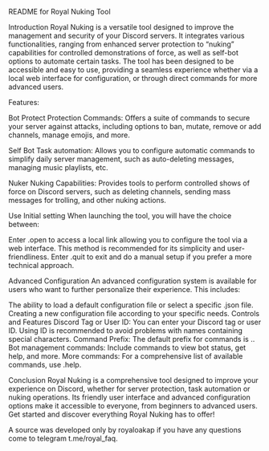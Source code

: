 README for Royal Nuking Tool

Introduction
Royal Nuking is a versatile tool designed to improve the management and security of your Discord servers. It integrates various functionalities, ranging from enhanced server protection to “nuking” capabilities for controlled demonstrations of force, as well as self-bot options to automate certain tasks. The tool has been designed to be accessible and easy to use, providing a seamless experience whether via a local web interface for configuration, or through direct commands for more advanced users.

Features:

Bot Protect
Protection Commands: Offers a suite of commands to secure your server against attacks, including options to ban, mutate, remove or add channels, manage emojis, and more.

Self Bot
Task automation: Allows you to configure automatic commands to simplify daily server management, such as auto-deleting messages, managing music playlists, etc.

Nuker
Nuking Capabilities: Provides tools to perform controlled shows of force on Discord servers, such as deleting channels, sending mass messages for trolling, and other nuking actions.

Use
Initial setting
When launching the tool, you will have the choice between:

Enter .open to access a local link allowing you to configure the tool via a web interface. This method is recommended for its simplicity and user-friendliness.
Enter .quit to exit and do a manual setup if you prefer a more technical approach.

Advanced Configuration
An advanced configuration system is available for users who want to further personalize their experience. This includes:

The ability to load a default configuration file or select a specific .json file.
Creating a new configuration file according to your specific needs.
Controls and Features
Discord Tag or User ID: You can enter your Discord tag or user ID. Using ID is recommended to avoid problems with names containing special characters.
Command Prefix: The default prefix for commands is ..
Bot management commands: Include commands to view bot status, get help, and more.
More commands: For a comprehensive list of available commands, use .help.

Conclusion
Royal Nuking is a comprehensive tool designed to improve your experience on Discord, whether for server protection, task automation or nuking operations. Its friendly user interface and advanced configuration options make it accessible to everyone, from beginners to advanced users. Get started and discover everything Royal Nuking has to offer!

A source was developed only by royaloakap if you have any questions come to telegram t.me/royal_faq.
